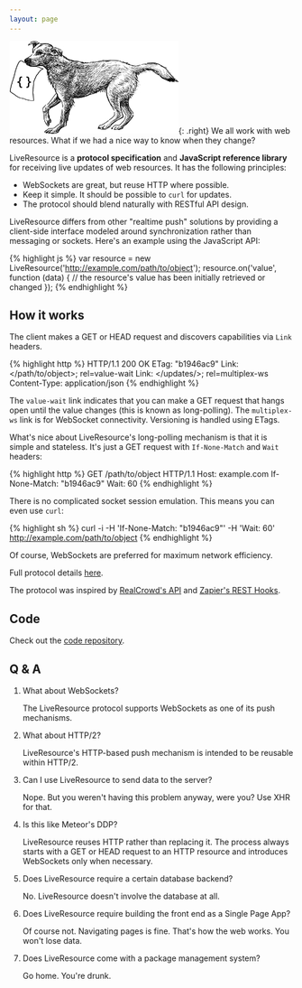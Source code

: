 ```yaml
---
layout: page
---
```


![dog](/dog.jpg){: .right} We all work with web resources. What if we had a nice way to know when they change?

LiveResource is a **protocol specification** and **JavaScript reference library** for receiving live updates of web resources. It has the following principles:

* WebSockets are great, but reuse HTTP where possible.
* Keep it simple. It should be possible to `curl` for updates.
* The protocol should blend naturally with RESTful API design.

LiveResource differs from other "realtime push" solutions by providing a client-side interface modeled around synchronization rather than messaging or sockets. Here's an example using the JavaScript API:

{% highlight js %}
var resource = new LiveResource('http://example.com/path/to/object');
resource.on('value', function (data) {
    // the resource's value has been initially retrieved or changed
});
{% endhighlight %}

How it works
------------

The client makes a GET or HEAD request and discovers capabilities via `Link` headers.

{% highlight http %}
HTTP/1.1 200 OK
ETag: "b1946ac9"
Link: </path/to/object>; rel=value-wait
Link: </updates/>; rel=multiplex-ws
Content-Type: application/json
{% endhighlight %}

The `value-wait` link indicates that you can make a GET request that hangs open until the value changes (this is known as long-polling). The `multiplex-ws` link is for WebSocket connectivity. Versioning is handled using ETags.

What's nice about LiveResource's long-polling mechanism is that it is simple and stateless. It's just a GET request with `If-None-Match` and `Wait` headers:

{% highlight http %}
GET /path/to/object HTTP/1.1
Host: example.com
If-None-Match: "b1946ac9"
Wait: 60
{% endhighlight %}

There is no complicated socket session emulation. This means you can even use `curl`:

{% highlight sh %}
curl -i -H 'If-None-Match: "b1946ac9"' -H 'Wait: 60' \
    http://example.com/path/to/object
{% endhighlight %}

Of course, WebSockets are preferred for maximum network efficiency.

Full protocol details [here](https://github.com/fanout/liveresource/blob/master/protocol.md).

The protocol was inspired by [RealCrowd's API](http://code.realcrowd.com/restful-realtime/) and [Zapier's REST Hooks](http://resthooks.org/).

Code
----

Check out the [code repository](https://github.com/fanout/liveresource).

Q & A
-----

1. What about WebSockets?

   The LiveResource protocol supports WebSockets as one of its push mechanisms.

2. What about HTTP/2?

   LiveResource's HTTP-based push mechanism is intended to be reusable within HTTP/2.

3. Can I use LiveResource to send data to the server?

   Nope. But you weren't having this problem anyway, were you? Use XHR for that.

4. Is this like Meteor's DDP?

   LiveResource reuses HTTP rather than replacing it. The process always starts with a GET or HEAD request to an HTTP resource and introduces WebSockets only when necessary.

5. Does LiveResource require a certain database backend?

   No. LiveResource doesn't involve the database at all.

6. Does LiveResource require building the front end as a Single Page App?

   Of course not. Navigating pages is fine. That's how the web works. You won't lose data.

7. Does LiveResource come with a package management system?

   Go home. You're drunk.
